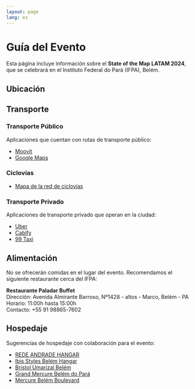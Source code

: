 ```yaml
---
layout: page
lang: es
---
```


# Guía del Evento

Esta página incluye información sobre el **State of the Map LATAM 2024**, que se celebrará en el Instituto Federal do Pará (IFPA), Belém.

## Ubicación

<div id="map" data-map_center="{{ site.map_config.map_center | jsonify }}"
  data-zoom-level="{{ site.map_config.zoom_level }}"
  data-marker_lat_lng="{{ site.map_config.marker_lat_lng | jsonify }}">
</div>

## Transporte

### Transporte Público

Aplicaciones que cuentan con rutas de transporte público:

- [Moovit](https://moovitapp.com/)
- [Google Maps](https://maps.google.com)

### Ciclovías

- [Mapa de la red de ciclovías](https://semob.belem.pa.gov.br/wp-content/uploads/2021/03/Mapa_Rede_Cicloviaria_Realistico-2019.pdf)

### Transporte Privado

Aplicaciones de transporte privado que operan en la ciudad:

- [Uber](https://www.uber.com/global/es/cities/belem/)
- [Cabify](https://play.google.com/store/apps/details?id=com.cabify.rider)
- [99 Taxi](https://play.google.com/store/apps/details?id=com.taxis99)

## Alimentación

No se ofrecerán comidas en el lugar del evento. Recomendamos el siguiente restaurante cerca del IFPA:

**Restaurante Paladar Buffet**  
Dirección: Avenida Almirante Barroso, Nº1428 - altos - Marco, Belém - PA  
Horario: 11:00h hasta 15:00h  
Contacto: +55 91 98865-7602

## Hospedaje

Sugerencias de hospedaje con colaboración para el evento:

- [REDE ANDRADE HANGAR](https://www.booking.com/Share-lVsvSUu)
- [Ibis Styles Belém Hangar](https://www.booking.com/Share-kiLSdPn)
- [Bristol Umarizal Belém](https://www.booking.com/Share-fdbaPs)
- [Grand Mercure Belém do Pará](https://www.booking.com/Share-MJlxe6)
- [Mercure Belém Boulevard](https://www.booking.com/Share-chQ7gr)
